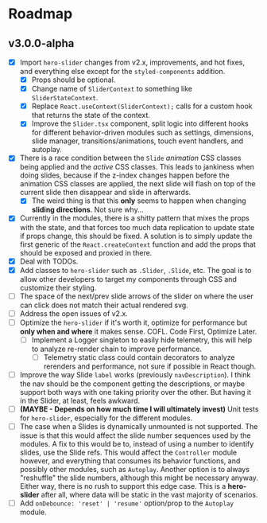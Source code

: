 # Roadmap

## v3.0.0-alpha

- [x] Import `hero-slider` changes from v2.x, improvements, and hot fixes, and everything else except for the `styled-components` addition.
  - [x] Props should be optional.
  - [x] Change name of `SliderContext` to something like `SliderStateContext`.
  - [x] Replace `React.useContext(SliderContext);` calls for a custom hook that returns the state of the context.
  - [x] Improve the `Slider.tsx` component, split logic into different hooks for different behavior-driven modules such as settings, dimensions, slide manager, transitions/animations, touch event handlers, and autoplay.
- [x] There is a race condition between the `Slide` *animation* CSS classes being applied and the *active* CSS classes. This leads to jankiness when doing slides, because if the z-index changes happen before the animation CSS classes are applied, the next slide will flash on top of the current slide then disappear and slide in afterwards.
  - [x] The weird thing is that this **only** seems to happen when changing **sliding directions**. Not sure why...
- [x] Currently in the modules, there is a shitty pattern that mixes the props with the state, and that forces too much data replication to update state if props change, this should be fixed. A solution is to simply update the first generic of the `React.createContext` function and add the props that should be exposed and proxied in there.
- [x] Deal with TODOs.
- [x] Add classes to `hero-slider` such as `.Slider`, `.Slide`, etc. The goal is to allow other developers to target my components through CSS and customize their styling.
- [ ] The space of the next/prev slide arrows of the slider on where the user can click does not match their actual rendered svg.
- [ ] Address the open issues of v2.x.
- [ ] Optimize the `hero-slider` if it's worth it, optimize for performance but **only when and where** it makes sense. COFL. Code First, Optimize Later.
  - [ ] Implement a Logger singleton to easily hide telemetry, this will help to analyze re-render chain to improve performance.
    - [ ] Telemetry static class could contain decorators to analyze rerenders and performance, not sure if possible in React though.
- [ ] Improve the way Slide `label` works (previously `navDescription`). I think the nav should be the component getting the descriptions, or maybe support both ways with one taking priority over the other. But having it in the Slider, at least, feels awkward.
- [ ] **(MAYBE - Depends on how much time I will ultimately invest)** Unit tests for `hero-slider`, especially for the different modules.
- [ ] The case when a Slides is dynamically unmounted is not supported. The issue is that this would affect the slide number sequences used by the modules. A fix to this would be to, instead of using a number to identify slides, use the Slide refs. This would affect the `Controller` module however, and everything that consumes its behavior functions, and possibly other modules, such as `Autoplay`. Another option is to always "reshuffle" the slide numbers, although this might be necessary anyway. Either way, there is no rush to support this edge case. This is a **hero-slider** after all, where data will be static in the vast majority of scenarios.
- [ ] Add `onDebounce: 'reset' | 'resume'` option/prop to the `Autoplay` module.
